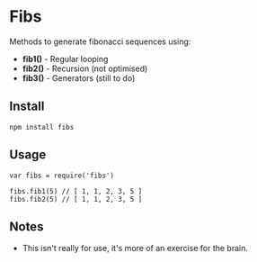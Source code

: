 # Fibs

Methods to generate fibonacci sequences using:

- **fib1()** - Regular looping
- **fib2()** - Recursion (not optimised)
- **fib3()** - Generators (still to do)

## Install

`npm install fibs`

## Usage

```
var fibs = require('fibs')

fibs.fib1(5) // [ 1, 1, 2, 3, 5 ]
fibs.fib2(5) // [ 1, 1, 2, 3, 5 ]
```

## Notes

- This isn't really for use, it's more of an exercise for the brain.
